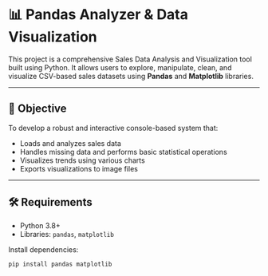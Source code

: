 # 📊 Pandas Analyzer & Data Visualization

This project is a comprehensive Sales Data Analysis and Visualization tool built using Python. It allows users to explore, manipulate, clean, and visualize CSV-based sales datasets using **Pandas** and **Matplotlib** libraries.

---

## 🎯 Objective

To develop a robust and interactive console-based system that:
- Loads and analyzes sales data
- Handles missing data and performs basic statistical operations
- Visualizes trends using various charts
- Exports visualizations to image files

---

## 🛠️ Requirements

- Python 3.8+
- Libraries: `pandas`, `matplotlib`

Install dependencies:
```bash
pip install pandas matplotlib
